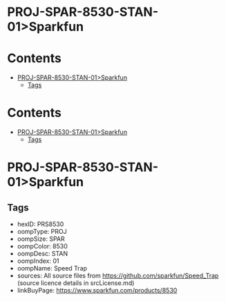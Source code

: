 
PROJ-SPAR-8530-STAN-01>Sparkfun
===============================

Contents
========

* [PROJ-SPAR-8530-STAN-01>Sparkfun](#proj-spar-8530-stan-01sparkfun)
	* [Tags](#tags)

Contents
========

* [PROJ-SPAR-8530-STAN-01>Sparkfun](#proj-spar-8530-stan-01sparkfun)
	* [Tags](#tags)

# PROJ-SPAR-8530-STAN-01>Sparkfun

## Tags

- hexID: PRS8530
- oompType: PROJ
- oompSize: SPAR
- oompColor: 8530
- oompDesc: STAN
- oompIndex: 01
- oompName: Speed Trap
- sources: All source files from https://github.com/sparkfun/Speed_Trap (source licence details in srcLicense.md)
- linkBuyPage: https://www.sparkfun.com/products/8530
